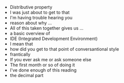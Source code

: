 * Distributive property
* I was just about to get to that
* I'm having trouble hearing you
* reason about why ...
* All of this taken together gives us ...
* a basic overview of 
* IDE (Integrated Development Environment)
* I mean that
* how did you get to that point of conversantional style
* frantically
* If you ever ask me or ask someone else
* The first month or so of doing it
* I've done enough of this reading
* the decimal part
